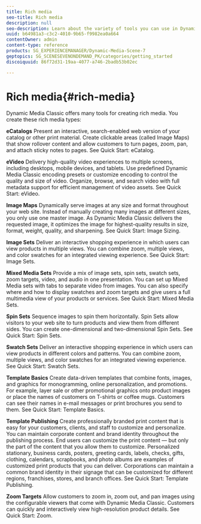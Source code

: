 ```yaml
---
title: Rich media
seo-title: Rich media
description: null
seo-description: Learn about the variety of tools you can use in Dynamic Media Classic to create rich media.
uuid: b64981a3-c3c2-4010-9b65-f9982ea0a664
contentOwner: admin
content-type: reference
products: SG_EXPERIENCEMANAGER/Dynamic-Media-Scene-7
geptopics: SG_SCENESEVENONDEMAND_PK/categories/getting_started
discoiquuid: 86f72d31-19aa-4077-a746-2badb53b02ec

---
```


# Rich media{#rich-media}

Dynamic Media Classic offers many tools for creating rich media. You create these rich media types:

**eCatalogs** Present an interactive, search-enabled web version of your catalog or other print material. Create clickable areas (called Image Maps) that show rollover content and allow customers to turn pages, zoom, pan, and attach sticky notes to pages. See Quick Start: eCatalog.

**eVideo** Delivery high-quality video experiences to multiple screens, including desktops, mobile devices, and tablets. Use predefined Dynamic Media Classic encoding presets or customize encoding to control the quality and size of video. Organize, browse, and search video with full metadata support for efficient management of video assets. See Quick Start: eVideo.

**Image Maps** Dynamically serve images at any size and format throughout your web site. Instead of manually creating many images at different sizes, you only use one master image. As Dynamic Media Classic delivers the requested image, it optimizes the image for highest-quality results in size, format, weight, quality, and sharpening. See Quick Start: Image Sizing.

**Image Sets** Deliver an interactive shopping experience in which users can view products in multiple views. You can combine zoom, multiple views, and color swatches for an integrated viewing experience. See Quick Start: Image Sets.

**Mixed Media Sets** Provide a mix of image sets, spin sets, swatch sets, zoom targets, video, and audio in one presentation. You can set up Mixed Media sets with tabs to separate video from images. You can also specify where and how to display swatches and zoom targets and give users a full multimedia view of your products or services. See Quick Start: Mixed Media Sets.

**Spin Sets** Sequence images to spin them horizontally. Spin Sets allow visitors to your web site to turn products and view them from different sides. You can create one-dimensional and two-dimensional Spin Sets. See Quick Start: Spin Sets.

**Swatch Sets** Deliver an interactive shopping experience in which users can view products in different colors and patterns. You can combine zoom, multiple views, and color swatches for an integrated viewing experience. See Quick Start: Swatch Sets.

**Template Basics** Create data-driven templates that combine fonts, images, and graphics for monogramming, online personalization, and promotions. For example, layer sale or other promotional graphics onto product images or place the names of customers on T-shirts or coffee mugs. Customers can see their names in e-mail messages or print brochures you send to them. See Quick Start: Template Basics.

**Template Publishing** Create professionally branded print content that is easy for your customers, clients, and staff to customize and personalize. You can maintain corporate content and brand identity throughout the publishing process. End users can customize the print content — but only the part of the content that you allow them to customize. Personalized stationary, business cards, posters, greeting cards, labels, checks, gifts, clothing, calendars, scrapbooks, and photo albums are examples of customized print products that you can deliver. Corporations can maintain a common brand identity in their signage that can be customized for different regions, franchises, stores, and branch offices. See Quick Start: Template Publishing.

**Zoom Targets** Allow customers to zoom in, zoom out, and pan images using the configurable viewers that come with Dynamic Media Classic. Customers can quickly and interactively view high-resolution product details. See Quick Start: Zoom.
